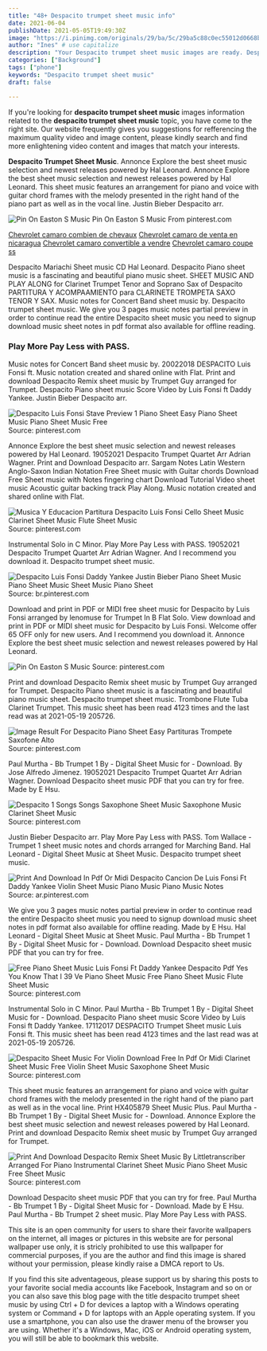 ```yaml
---
title: "48+ Despacito trumpet sheet music info"
date: 2021-06-04
publishDate: 2021-05-05T19:49:30Z
image: "https://i.pinimg.com/originals/29/ba/5c/29ba5c88c0ec55012d0668b917cc362d.gif"
author: "Ines" # use capitalize
description: "Your Despacito trumpet sheet music images are ready. Despacito trumpet sheet music are a topic that is being searched for and liked by netizens today. You can Get the Despacito trumpet sheet music files here. Find and Download all free photos."
categories: ["Background"]
tags: ["phone"]
keywords: "Despacito trumpet sheet music"
draft: false

---
```


If you're looking for **despacito trumpet sheet music** images information related to the **despacito trumpet sheet music** topic, you have come to the right  site.  Our website frequently  gives you  suggestions  for refferencing  the maximum  quality video and image  content, please kindly search and find more enlightening video content and images  that match your interests.

**Despacito Trumpet Sheet Music**. Annonce Explore the best sheet music selection and newest releases powered by Hal Leonard. Annonce Explore the best sheet music selection and newest releases powered by Hal Leonard. This sheet music features an arrangement for piano and voice with guitar chord frames with the melody presented in the right hand of the piano part as well as in the vocal line. Justin Bieber Despacito arr.

![Pin On Easton S Music](https://i.pinimg.com/originals/6f/4a/c4/6f4ac4bd3662354f3683685e16b57059.png "Pin On Easton S Music")
Pin On Easton S Music From pinterest.com

[Chevrolet camaro combien de chevaux](/chevrolet-camaro-combien-de-chevaux/)
[Chevrolet camaro de venta en nicaragua](/chevrolet-camaro-de-venta-en-nicaragua/)
[Chevrolet camaro convertible a vendre](/chevrolet-camaro-convertible-a-vendre/)
[Chevrolet camaro coupe ss](/chevrolet-camaro-coupe-ss/)

Despacito Mariachi Sheet music CD Hal Leonard. Despacito Piano sheet music is a fascinating and beautiful piano music sheet. SHEET MUSIC AND PLAY ALONG for Clarinet Trumpet Tenor and Soprano Sax of Despacito PARTITURA Y ACOMPAAMIENTO para CLARINETE TROMPETA SAXO TENOR Y SAX. Music notes for Concert Band sheet music by. Despacito trumpet sheet music. We give you 3 pages music notes partial preview in order to continue read the entire Despacito sheet music you need to signup download music sheet notes in pdf format also available for offline reading.

### Play More Pay Less with PASS.

Music notes for Concert Band sheet music by. 20022018 DESPACITO Luis Fonsi ft. Music notation created and shared online with Flat. Print and download Despacito Remix sheet music by Trumpet Guy arranged for Trumpet. Despacito Piano sheet music Score Video by Luis Fonsi ft Daddy Yankee. Justin Bieber Despacito arr.


![Despacito Luis Fonsi Stave Preview 1 Piano Sheet Easy Piano Sheet Music Piano Sheet Music Free](https://i.pinimg.com/originals/ad/12/f6/ad12f6ec267b9331fc26abb95581a46c.png "Despacito Luis Fonsi Stave Preview 1 Piano Sheet Easy Piano Sheet Music Piano Sheet Music Free")
Source: pinterest.com

Annonce Explore the best sheet music selection and newest releases powered by Hal Leonard. 19052021 Despacito Trumpet Quartet Arr Adrian Wagner. Print and Download Despacito arr. Sargam Notes Latin Western Anglo-Saxon Indian Notation Free Sheet music with Guitar chords Download Free Sheet music with Notes fingering chart Download Tutorial Video sheet music Acoustic guitar backing track Play Along. Music notation created and shared online with Flat.

![Musica Y Educacion Partitura Despacito Luis Fonsi Cello Sheet Music Clarinet Sheet Music Flute Sheet Music](https://i.pinimg.com/originals/70/33/20/703320baa33e3646b15c9e817137599b.jpg "Musica Y Educacion Partitura Despacito Luis Fonsi Cello Sheet Music Clarinet Sheet Music Flute Sheet Music")
Source: pinterest.com

Instrumental Solo in C Minor. Play More Pay Less with PASS. 19052021 Despacito Trumpet Quartet Arr Adrian Wagner. And I recommend you download it. Despacito trumpet sheet music.

![Despacito Luis Fonsi Daddy Yankee Justin Bieber Piano Sheet Music Piano Sheet Music Sheet Music Piano Sheet](https://i.pinimg.com/originals/ee/9e/0b/ee9e0b1e0d9fbf92fcad3e297735c128.png "Despacito Luis Fonsi Daddy Yankee Justin Bieber Piano Sheet Music Piano Sheet Music Sheet Music Piano Sheet")
Source: br.pinterest.com

Download and print in PDF or MIDI free sheet music for Despacito by Luis Fonsi arranged by lenomuse for Trumpet In B Flat Solo. View download and print in PDF or MIDI sheet music for Despacito by Luis Fonsi. Welcome offer 65 OFF only for new users. And I recommend you download it. Annonce Explore the best sheet music selection and newest releases powered by Hal Leonard.

![Pin On Easton S Music](https://i.pinimg.com/originals/6f/4a/c4/6f4ac4bd3662354f3683685e16b57059.png "Pin On Easton S Music")
Source: pinterest.com

Print and download Despacito Remix sheet music by Trumpet Guy arranged for Trumpet. Despacito Piano sheet music is a fascinating and beautiful piano music sheet. Despacito trumpet sheet music. Trombone Flute Tuba Clarinet Trumpet. This music sheet has been read 4123 times and the last read was at 2021-05-19 205726.

![Image Result For Despacito Piano Sheet Easy Partituras Trompete Saxofone Alto](https://i.pinimg.com/originals/95/28/73/95287376052bdf664f32077a1d844e65.gif "Image Result For Despacito Piano Sheet Easy Partituras Trompete Saxofone Alto")
Source: pinterest.com

Paul Murtha - Bb Trumpet 1 By - Digital Sheet Music for - Download. By Jose Alfredo Jimenez. 19052021 Despacito Trumpet Quartet Arr Adrian Wagner. Download Despacito sheet music PDF that you can try for free. Made by E Hsu.

![Despacito 1 Songs Songs Saxophone Sheet Music Saxophone Music Clarinet Sheet Music](https://i.pinimg.com/564x/de/bb/20/debb200dc194f522fa8666a23dda557c.jpg "Despacito 1 Songs Songs Saxophone Sheet Music Saxophone Music Clarinet Sheet Music")
Source: pinterest.com

Justin Bieber Despacito arr. Play More Pay Less with PASS. Tom Wallace - Trumpet 1 sheet music notes and chords arranged for Marching Band. Hal Leonard - Digital Sheet Music at Sheet Music. Despacito trumpet sheet music.

![Print And Download In Pdf Or Midi Despacito Cancion De Luis Fonsi Ft Daddy Yankee Violin Sheet Music Piano Music Piano Music Notes](https://i.pinimg.com/originals/fe/0b/03/fe0b031af7b59aab8fe1ea00f8ccaa63.png "Print And Download In Pdf Or Midi Despacito Cancion De Luis Fonsi Ft Daddy Yankee Violin Sheet Music Piano Music Piano Music Notes")
Source: ar.pinterest.com

We give you 3 pages music notes partial preview in order to continue read the entire Despacito sheet music you need to signup download music sheet notes in pdf format also available for offline reading. Made by E Hsu. Hal Leonard - Digital Sheet Music at Sheet Music. Paul Murtha - Bb Trumpet 1 By - Digital Sheet Music for - Download. Download Despacito sheet music PDF that you can try for free.

![Free Piano Sheet Music Luis Fonsi Ft Daddy Yankee Despacito Pdf Yes You Know That I 39 Ve Piano Sheet Music Free Piano Sheet Music Flute Sheet Music](https://i.pinimg.com/originals/6d/30/b0/6d30b0e46d05ec4acefeafb601f80d87.png "Free Piano Sheet Music Luis Fonsi Ft Daddy Yankee Despacito Pdf Yes You Know That I 39 Ve Piano Sheet Music Free Piano Sheet Music Flute Sheet Music")
Source: pinterest.com

Instrumental Solo in C Minor. Paul Murtha - Bb Trumpet 1 By - Digital Sheet Music for - Download. Despacito Piano sheet music Score Video by Luis Fonsi ft Daddy Yankee. 17112017 DESPACITO Trumpet Sheet music Luis Fonsi ft. This music sheet has been read 4123 times and the last read was at 2021-05-19 205726.

![Despacito Sheet Music For Violin Download Free In Pdf Or Midi Clarinet Sheet Music Free Violin Sheet Music Saxophone Sheet Music](https://i.pinimg.com/originals/ae/bc/68/aebc68c457cfef2c074a3f24d3d78441.png "Despacito Sheet Music For Violin Download Free In Pdf Or Midi Clarinet Sheet Music Free Violin Sheet Music Saxophone Sheet Music")
Source: pinterest.com

This sheet music features an arrangement for piano and voice with guitar chord frames with the melody presented in the right hand of the piano part as well as in the vocal line. Print HX405879 Sheet Music Plus. Paul Murtha - Bb Trumpet 1 By - Digital Sheet Music for - Download. Annonce Explore the best sheet music selection and newest releases powered by Hal Leonard. Print and download Despacito Remix sheet music by Trumpet Guy arranged for Trumpet.

![Print And Download Despacito Remix Sheet Music By Littletranscriber Arranged For Piano Instrumental Clarinet Sheet Music Piano Sheet Music Free Sheet Music](https://i.pinimg.com/originals/29/ba/5c/29ba5c88c0ec55012d0668b917cc362d.gif "Print And Download Despacito Remix Sheet Music By Littletranscriber Arranged For Piano Instrumental Clarinet Sheet Music Piano Sheet Music Free Sheet Music")
Source: pinterest.com

Download Despacito sheet music PDF that you can try for free. Paul Murtha - Bb Trumpet 1 By - Digital Sheet Music for - Download. Made by E Hsu. Paul Murtha - Bb Trumpet 2 sheet music. Play More Pay Less with PASS.

This site is an open community for users to share their favorite wallpapers on the internet, all images or pictures in this website are for personal wallpaper use only, it is stricly prohibited to use this wallpaper for commercial purposes, if you are the author and find this image is shared without your permission, please kindly raise a DMCA report to Us.

If you find this site adventageous, please support us by sharing this posts to your favorite social media accounts like Facebook, Instagram and so on or you can also save this blog page with the title despacito trumpet sheet music by using Ctrl + D for devices a laptop with a Windows operating system or Command + D for laptops with an Apple operating system. If you use a smartphone, you can also use the drawer menu of the browser you are using. Whether it's a Windows, Mac, iOS or Android operating system, you will still be able to bookmark this website.
